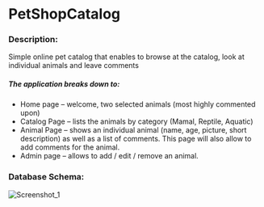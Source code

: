 # PetShopCatalog

### Description:
Simple online pet catalog that enables to browse at the catalog, look at individual animals and leave comments

##### The application breaks down to:
-	Home page – welcome, two selected animals (most highly commented upon)
-	Catalog Page – lists the animals by category (Mamal, Reptile, Aquatic)
-	Animal Page – shows an individual animal (name, age, picture, short description) as well as a list of comments. This page will also allow to add comments for the animal.
-	Admin page – allows to add / edit / remove an animal.

### Database Schema:

![Screenshot_1](https://user-images.githubusercontent.com/63552702/129368814-2e94e8d0-5d09-4a13-a10e-088c2837ebea.png)









